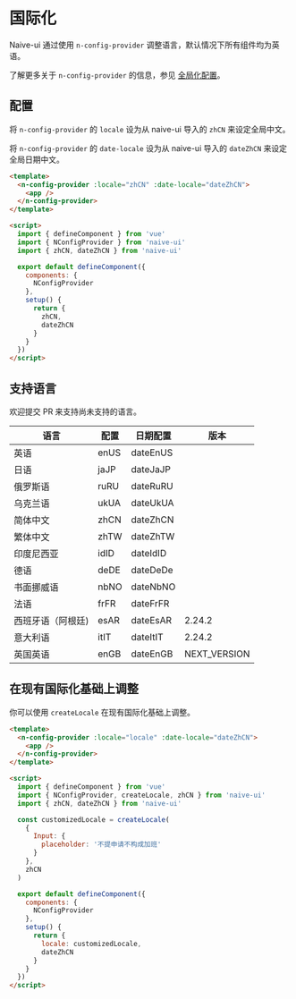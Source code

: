 <!--anchor:on-->

# 国际化

Naive-ui 通过使用 `n-config-provider` 调整语言，默认情况下所有组件均为英语。

了解更多关于 `n-config-provider` 的信息，参见 [全局化配置](../components/config-provider)。

## 配置

将 `n-config-provider` 的 `locale` 设为从 naive-ui 导入的 `zhCN` 来设定全局中文。

将 `n-config-provider` 的 `date-locale` 设为从 naive-ui 导入的 `dateZhCN` 来设定全局日期中文。

```html
<template>
  <n-config-provider :locale="zhCN" :date-locale="dateZhCN">
    <app />
  </n-config-provider>
</template>

<script>
  import { defineComponent } from 'vue'
  import { NConfigProvider } from 'naive-ui'
  import { zhCN, dateZhCN } from 'naive-ui'

  export default defineComponent({
    components: {
      NConfigProvider
    },
    setup() {
      return {
        zhCN,
        dateZhCN
      }
    }
  })
</script>
```

## 支持语言

欢迎提交 PR 来支持尚未支持的语言。

| 语言              | 配置 | 日期配置 | 版本         |
| ----------------- | ---- | -------- | ------------ |
| 英语              | enUS | dateEnUS |              |
| 日语              | jaJP | dateJaJP |              |
| 俄罗斯语          | ruRU | dateRuRU |              |
| 乌克兰语          | ukUA | dateUkUA |              |
| 简体中文          | zhCN | dateZhCN |              |
| 繁体中文          | zhTW | dateZhTW |              |
| 印度尼西亚        | idID | dateIdID |              |
| 德语              | deDE | dateDeDe |              |
| 书面挪威语        | nbNO | dateNbNO |              |
| 法语              | frFR | dateFrFR |              |
| 西班牙语（阿根廷) | esAR | dateEsAR | 2.24.2       |
| 意大利语          | itIT | dateItIT | 2.24.2       |
| 英国英语          | enGB | dateEnGB | NEXT_VERSION |

## 在现有国际化基础上调整

你可以使用 `createLocale` 在现有国际化基础上调整。

```html
<template>
  <n-config-provider :locale="locale" :date-locale="dateZhCN">
    <app />
  </n-config-provider>
</template>

<script>
  import { defineComponent } from 'vue'
  import { NConfigProvider, createLocale, zhCN } from 'naive-ui'
  import { zhCN, dateZhCN } from 'naive-ui'

  const customizedLocale = createLocale(
    {
      Input: {
        placeholder: '不提申请不构成加班'
      }
    },
    zhCN
  )

  export default defineComponent({
    components: {
      NConfigProvider
    },
    setup() {
      return {
        locale: customizedLocale,
        dateZhCN
      }
    }
  })
</script>
```
